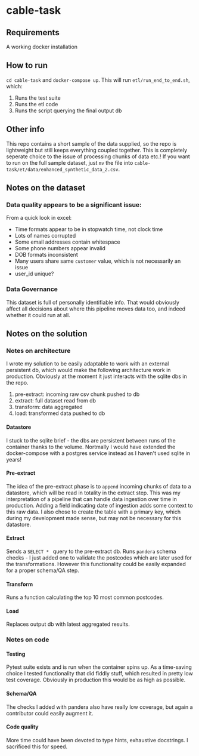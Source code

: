 # cable-task

## Requirements

A working docker installation

## How to run

`cd cable-task` and `docker-compose up`. This will run `etl/run_end_to_end.sh`, which:
1. Runs the test suite
2. Runs the etl code 
3. Runs the script querying the final output db

## Other info

This repo contains a short sample of the data supplied, so the repo is lightweight but still keeps everything coupled together. This is completely seperate choice to the issue of processing chunks of data etc.! If you want to run on the full sample dataset, just `mv` the file into `cable-task/et/data/enhanced_synthetic_data_2.csv`.

## Notes on the dataset

### Data quality appears to be a significant issue:

From a quick look in excel:
* Time formats appear to be in stopwatch time, not clock time
* Lots of names corrupted
* Some email addresses contain whitespace
* Some phone numbers appear invalid
* DOB formats inconsistent
* Many users share same `customer` value, which is not necessarily an issue
* user_id unique?

### Data Governance
This dataset is full of personally identifiable info. That would obviously affect all decisions about where this pipeline moves data too, and indeed whether it could run at all. 


## Notes on the solution

### Notes on architecture
I wrote my solution to be easily adaptable to work with an external persistent db, which would make the following architecture work in production. Obviously at the moment it just interacts with the sqlite dbs in the repo.

1. pre-extract: incoming raw csv chunk pushed to db
2. extract: full dataset read from db
3. transform: data aggregated
4. load: transformed data pushed to db

#### Datastore
I stuck to the sqlite brief - the dbs are persistent between runs of the container thanks to the volume. Nortmally I would have extended the docker-compose with a postgres service instead as I haven't used sqlite in years!

#### Pre-extract
The idea of the pre-extract phase is to `append` incoming chunks of data to a datastore, which will be read in totality in the extract step. This was my interpretation of a pipeline that can handle data ingestion over time in production. Adding a field indicating date of ingestion adds some context to this raw data. I also chose to create the table with a primary key, which during my development made sense, but may not be necessary for this datastore.

#### Extract
Sends a `SELECT * ` query to the pre-extract db. Runs `pandera` schema checks - I just added one to validate the postcodes which are later used for the transformations. However this functionality could be easily expanded for a proper schema/QA step.

#### Transform
Runs a function calculating the top 10 most common postcodes.

#### Load
Replaces output db with latest aggregated results.

### Notes on code

#### Testing
Pytest suite exists and is run when the container spins up. As a time-saving choice I tested functionality that did fiddly stuff, which resulted in pretty low test coverage. Obviously in production this would be as high as possible.

#### Schema/QA
The checks I added with pandera also have really low coverage, but again a contributor could easily augment it.

#### Code quality
More time could have been devoted to type hints, exhaustive docstrings. I sacrificed this for speed.

